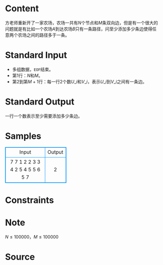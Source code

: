 
# Content

方老师重新开了一家农场，农场一共有$N$个节点和$M$条双向边，但是有一个很大的问题就是有比如一个农场$A$到达农场$B$只有一条路径，问至少添加多少条边使得任意两个农场之间的路径多于一条。

# Standard Input

* 多组数据，`EOF`结束。
* 第$1$行：$N$和$M$。
* 第$2$到第$M+1$行：每一行$2$个数$U\_i$和$V\_i$，表示$U\_i$到$V\_i$之间有一条边。

# Standard Output

一行一个数表示至少需要添加多少条边。

# Samples

<style>
        table,table tr th, table tr td { border:1px solid #0094ff; }
        table { width: 200px; min-height: 25px; line-height: 25px; text-align: center; border-collapse: collapse;}   
    </style>
<table>
	<tr>
		<td>Input</td>
		<td>Output</td>
	</tr>
<tr><td>7 7
1 2
2 3
3 4
2 5
4 5
5 6
5 7</td><td>2</td></tr></table>


# Constraints



# Note

$N\leq 100000$，$M\leq 100000$

# Source


